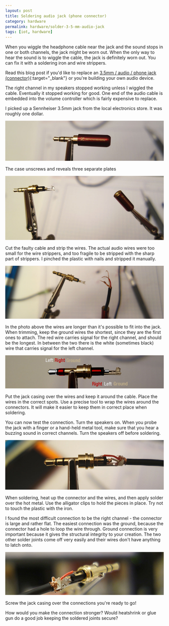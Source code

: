 ```yaml
---
layout: post
title: Soldering audio jack (phone connector)
category: hardware
permalink: hardware/solder-3-5-mm-audio-jack
tags: [iot, hardware]
---
```


When you wiggle the headphone cable near the jack and the sound stops in one or both channels, the jack might be worn out. When the only way to hear the sound is to wiggle the cable, the jack is definitely worn out. You can fix it with a soldering iron and wire strippers.

Read this blog post if you'd like to replace an [3.5mm / audio / phone jack (connector)](https://en.wikipedia.org/wiki/Phone_connector_%28audio%29){:target="_blank"} or you're building your own audio device. 

The right channel in my speakers stopped working unless I wiggled the cable. Eventually it stopped working for good. One end of the audio cable is embedded into the volume controller which is fairly expensive to replace.

I picked up a Sennheiser 3.5mm jack from the local electronics store. It was roughly one dollar.

![audio jack](/blogData/solder-audio-jack/screwed.jpg)

The case unscrews and reveals three separate plates

![opened audio jack](/blogData/solder-audio-jack/unscrewed.jpg)

Cut the faulty cable and strip the wires. The actual audio wires were too small for the wire strippers, and too fragile to be stripped with the sharp part of strippers. I pinched the plastic with nails and stripped it manually.

![stripped wires](/blogData/solder-audio-jack/prepared.jpg)

In the photo above the wires are longer than it's possible to fit into the jack. When trimming, keep the ground wires the shortest, since they are the first ones to attach. 
The red wire carries signal for the right channel, and should be the longest. In between the two there is the white (sometimes black) wire that carries signal for the left channel.

![audio jack schematics](/blogData/solder-audio-jack/audiojack.jpg)

Put the jack casing over the wires and keep it around the cable. Place the wires in the correct spots. Use a precise tool to wrap the wires around the connectors. It will make it easier to keep them in correct place when soldering.

You can now test the connection. Turn the speakers on. When you probe the jack with a finger or a hand-held metal tool, make sure that you hear a buzzing sound in correct channels. Turn the speakers off before soldering.

![audio jack ready for soldering](/blogData/solder-audio-jack/ready.jpg)

When soldering, heat up the connector and the wires, and then apply solder over the hot metal. Use the alligator clips to hold the pieces in place. Try not to touch the plastic with the iron.

I found the most difficult connection to be the right channel - the connector is large and rather flat. The easiest connection was the ground, because the connector had a hole to loop the wire through. Ground connection is very important because it gives the structural integrity to your creation. The two other solder joints come off very easily and their wires don't have anything to latch onto. 

![audio jack is soldered](/blogData/solder-audio-jack/soldered.jpg)

Screw the jack casing over the connections you're ready to go!

How would you make the connection stronger? Would heatshrink or glue gun do a good job keeping the soldered joints secure?